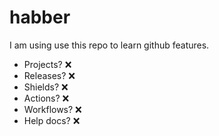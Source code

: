 # habber

I am using use this repo to learn github features.
* Projects? :x:
* Releases? :x:
* Shields? :x:
* Actions? :x:
* Workflows? :x:
* Help docs? :x:
